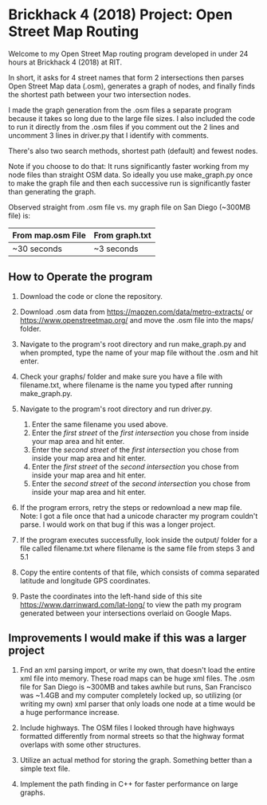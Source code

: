# Brickhack 4 (2018) Project: Open Street Map Routing 

Welcome to my Open Street Map routing program developed in under 24 hours at Brickhack 4 (2018)
at RIT.

In short, it asks for 4 street names that form 2 intersections then parses Open Street Map data (.osm),
generates a graph of nodes, and finally finds the shortest path between your two intersection nodes.

I made the graph generation from the .osm files a separate program because
it takes so long due to the large file sizes. I also included the code to run
it directly from the .osm files if you comment out the 2 lines and uncomment 3
lines in driver.py that I identify with comments.

There's also two search methods, shortest path (default) and fewest nodes.

Note if you choose to do that: It runs significantly faster working from my
node files than straight OSM data. So ideally you use make_graph.py once to
make the graph file and then each successive run is significantly faster than
generating the graph.

Observed straight from .osm file vs. my graph file on San Diego (~300MB file)
is:

| From map.osm File | From graph.txt |
------------------- | -------------- |
| ~30 seconds       | ~3 seconds     |

## How to Operate the program

1. Download the code or clone the repository.

2. Download .osm data from https://mapzen.com/data/metro-extracts/ or
https://www.openstreetmap.org/ and move the .osm file into the maps/ folder.

3. Navigate to the program's root directory and run make_graph.py and when prompted, type the name of your map file without
the .osm and hit enter.

4. Check your graphs/ folder and make sure you have a file with filename.txt, 
where filename is the name you typed after running make_graph.py.

5. Navigate to the program's root directory and run driver.py.

    1. Enter the same filename you used above.
    2. Enter the *first street* of the *first intersection* you chose from inside your map area and hit enter.
    3. Enter the *second street* of the *first intersection* you chose from inside your map area and hit enter.
    4. Enter the *first street* of the *second intersection* you chose from inside your map area and hit enter.
    5. Enter the *second street* of the *second intersection* you chose from inside your map area and hit enter.

6. If the program errors, retry the steps or redownload a new map file. Note: I got a file once
that had a unicode character my program couldn't parse. I would work on that bug if this was a longer project.

7. If the program executes successfully, look inside the output/ folder for a file called filename.txt
where filename is the same file from steps 3 and 5.1

8. Copy the entire contents of that file, which consists of comma separated latitude and longitude GPS coordinates.

9. Paste the coordinates into the left-hand side of this site https://www.darrinward.com/lat-long/
to view the path my program generated between your intersections overlaid on Google Maps.

## Improvements I would make if this was a larger project

1. Fnd an xml parsing import, or write my own, that doesn't load the 
entire xml file into memory. These road maps can be huge xml files. The .osm file for San Diego
is ~300MB and takes awhile but runs, San Francisco was ~1.4GB and my computer completely locked up, 
so utilizing (or writing my own) xml parser that only loads one node at a time would be a huge performance increase.

2. Include highways. The OSM files I looked through have highways 
formatted differently from normal streets so that the highway format overlaps with some other structures.

3. Utilize an actual method for storing the graph. Something better
than a simple text file.

4. Implement the path finding in C++ for faster performance on large
graphs.

